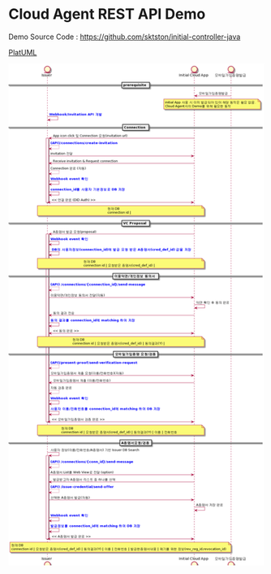 # Cloud Agent REST API Demo

Demo Source Code : https://github.com/sktston/initial-controller-java

[PlatUML](http://www.plantuml.com/plantuml/uml/pLTVQzjM57-UFiKX3yE6UdutjccMl0JsK3RMiQUWoDV9fRRaIhB7M0ScKqlN59AEU75QoIIi3Llnc4dCy23xCdkqhhx3plMzqhLYfOaV5lOKHVUUFxzpVhzpvFkEgzjkkzdGYEbIzrlOS9msiK5tO4KyhiGdNphnUvEwL6_0MiDgrs2rrKgkK7d2RuNlVmr7Xooud8wwRF2KdGNX-wVXo9zEVbpHDArIWPPDRFAuJHtg4gXKD2qsBrHdmKhm0H-QQQ6LrI5s7FNUp2XnWda1snsorxy1s_E11UFmZma8u_2WptuU0niyvt-YtZZS-ml2_MCsUCM2BhxmsEj3O4VFMF3o4z0aq6r4YHxH4woJfXM-kmJcUsWj3QAUBvrWFMh04zGqMK-499zAKAvRfWk6rR3iobQZJQhbhUfNP6l7iXuLDymETNMNMYQiFjY0wSZ7Z6VLMhDCanYp4ruhn9hook5I0m-D1ZKU8SxzUGlCZft_dgFAUzjkv3KTJpkwIwIN9DcRiirXRlcYaVXtYePDq4z11VX88HVCAS5ST7RYXNl31H00dnE3q0wPl_inldpS9euBAc1MfYcynrxuoql8iS41TYI_P1U0T0YUHSSz5ankQwkIswGrv8Oa7sO0qyael9YmarvuCGvFVLZ_50k0X7uN-owh8fNBoBlHz7oKO5ZVM8VLjhkJXsfLgv6hFTEK4kGhAOIexx7148DfAZMWDNYYs2bq-70D7jXMotBq1b9hiIchGdVCywLyOZgrfDKYaUwWtWYC1NrLPL7UNAeDUNPqaCuP_tl39QumvP2wjSqQgVFxABYVME39zYnVMXb51icECTy0uFN7WS8XzFwUZhj5L3mB95VuD46Cw03xifmu8QNExr9L-RxeO0A59d4SVPjSqMdfDkb8_IRoGiDveGjRsK-8tdZIKb9waM7o65a_lRZapjcpqzlo86NBTPV2oWdGr5rZXvhREARxx6WecokoAAVSbzE9ek3-Amh8G2BhtDVyZM85aY9xzKdVnUbv5ryiouaYBbpil5j0tLfrGGB4HUlKc4tQWYtcx08ZCdCHDF3Pdtuy3lYAFVEAsBxe-30yVnxr9_a5YaZVDplDT9S9M8G0KHJPkhkOG6h0PwHw6oOYUpv4ncjBb8QQkHRkZhSIF3xCmq-JMKtRR08dk4kWYYe7UaPjYyfVVhPSHtrfpolw1T5jO-UQbQI8izJml7PiIesabkHdr75v-v5Ry92IRyBJU612pcfnfrVbK99B2ei_lJX1yAcTUpPaBzv6BoR0thxYp0bt-zmzyqwY7uBbS55-fS1RIap-bVnFTq-WikfrLQDuaCiG-5sx-0rmtUnN5oMrxr2G8ZF1coNr9_oclyCMCF-V1GTFP9BOhSHNkCjNEHv5-mUea-GNYn-BooQTJPjiOwXx-6Y9FJ0Bh0Hy7v_QpSQ_)

![workflow](img/demo_sequence.png)

